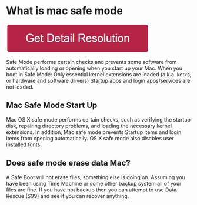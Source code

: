 # What is mac safe mode

[![What is mac safe mode](redd.png)](https://github.com/namewebie/what.is.mac.safe.mode)



Safe Mode performs certain checks and prevents some software from automatically loading or opening when you start up your Mac. When you boot in Safe Mode: Only essential kernel extensions are loaded (a.k.a. ketxs, or hardware and software drivers) Startup apps and login apps/services are not loaded.

## Mac Safe Mode Start Up

Mac OS X safe mode performs certain checks, such as verifying the startup disk, repairing directory problems, and loading the necessary kernel extensions. In addition, Mac safe mode prevents Startup items and login items from opening automatically. OS X safe mode also disables user installed fonts.


## Does safe mode erase data Mac?

A Safe Boot will not erase files, something else is going on. Assuming you have been using Time Machine or some other backup system all of your files are fine. If you have not backup then you can attempt to use Data Rescue ($99) and see if you can recover anything.
